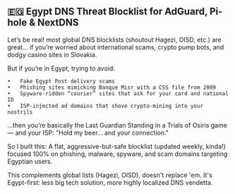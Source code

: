 ## 🇪🇬 Egypt DNS Threat Blocklist for AdGuard, Pi-hole & NextDNS

Let’s be real! most global DNS blocklists (shoutout Hagezi, OISD, etc.) are great… if you’re worried about international scams, crypto pump bots, and dodgy casino sites in Slovakia.

But if you’re in Egypt, trying to avoid:

	•	Fake Egypt Post delivery scams
	•	Phishing sites mimicking Banque Misr with a CSS file from 2009
	•	Spyware-ridden “courier” sites that ask for your card and national ID
	•	ISP-injected ad domains that shove crypto-mining into your nostrils

…then you’re basically the Last Guardian Standing in a Trials of Osiris game — and your ISP: "Hold my beer... and your connection."

So I built this:
A flat, aggressive-but-safe blocklist (updated weekly, kinda!) focused 100% on phishing, malware, spyware, and scam domains targeting Egyptian users.

This complements global lists (Hagezi, OISD), doesn't replace 'em. It's Egypt-first: less big tech solution, more highly localized DNS vendetta.
